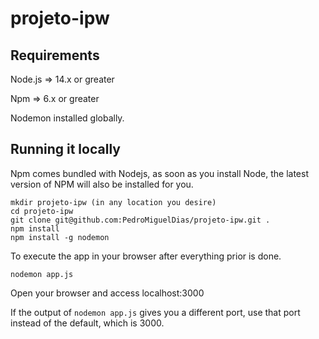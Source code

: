 # projeto-ipw

## Requirements

Node.js => 14.x or greater

Npm => 6.x or greater

Nodemon installed globally.

## Running it locally

Npm comes bundled with Nodejs, as soon as you install Node, the latest version of NPM will also be installed for you.


```
mkdir projeto-ipw (in any location you desire)
cd projeto-ipw
git clone git@github.com:PedroMiguelDias/projeto-ipw.git .
npm install
npm install -g nodemon
```

To execute the app in your browser after everything prior is done.

```
nodemon app.js
```

Open your browser and access localhost:3000

If the output of ``` nodemon app.js ``` gives you a different port, use that port instead of the default, which is 3000.
